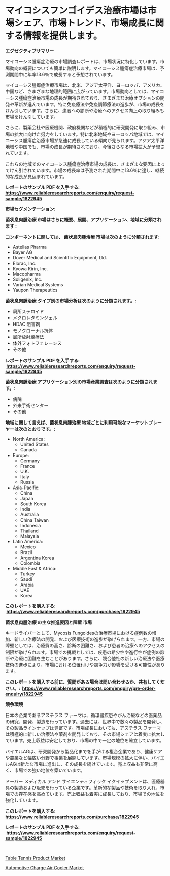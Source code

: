 <p><h1>マイコシスフンゴイデス治療市場は市場シェア、市場トレンド、市場成長に関する情報を提供します。</h1></p><p><strong>エグゼクティブサマリー</strong></p>
<p><p>マイコーシス腫瘍症治療の市場調査レポートは、市場状況に特化しています。市場動向の概要についても簡単に説明します。マイコーシス腫瘍症治療市場は、予測期間中に年率13.6％で成長すると予想されています。</p><p>マイコーシス腫瘍症治療市場は、北米、アジア太平洋、ヨーロッパ、アメリカ、中国など、さまざまな地理的範囲に広がっています。市場動向としては、マイコーシス腫瘍症治療市場の成長が期待されており、さまざまな治療オプションの開発や革新が進んでいます。特に免疫療法や免疫調節療法の進歩が、市場の成長をけん引しています。さらに、患者への診断や治療へのアクセス向上の取り組みも市場をけん引しています。</p><p>さらに、製薬会社や医療機関、政府機関などが積極的に研究開発に取り組み、市場の拡大に向けた努力をしています。特に北米地域やヨーロッパ地域では、マイコーシス腫瘍症治療市場が急速に成長している傾向が見られます。アジア太平洋地域や中国でも、市場の成長が期待されており、今後さらなる市場拡大が予想されています。</p><p>これらの地域でのマイコーシス腫瘍症治療市場の成長は、さまざまな要因によってけん引されています。市場の成長率は予測された期間中に13.6％に達し、継続的な成長が見込まれています。</p></p>
<p><strong>レポートのサンプル PDF を入手する: <a href="https://www.reliableresearchreports.com/enquiry/request-sample/1822945">https://www.reliableresearchreports.com/enquiry/request-sample/1822945</a></strong></p>
<p><strong>市場セグメンテーション:</strong></p>
<p><strong> 菌状息肉腫治療 市場はさらに概要、展開、アプリケーション、地域に分類されます :</strong></p>
<p><strong>コンポーネントに関しては、 菌状息肉腫治療 市場は次のように分類されます: &nbsp;</strong></p>
<p><ul><li>Astellas Pharma</li><li>Bayer AG</li><li>Dover Medical and Scientific Equipment, Ltd.</li><li>Elorac, Inc.</li><li>Kyowa Kirin, Inc.</li><li>Macopharma</li><li>Soligenix, Inc.</li><li>Varian Medical Systems</li><li>Yaupon Therapeutics</li></ul></p>
<p><strong> 菌状息肉腫治療 タイプ別の市場分析は次のように分類されます。:</strong></p>
<p><ul><li>局所ステロイド</li><li>メクロレタミンジェル</li><li>HDAC 阻害剤</li><li>モノクローナル抗体</li><li>局所放射線療法</li><li>体外フォトフェレーシス</li><li>その他</li></ul></p>
<p><strong>レポートのサンプル PDF を入手する: &nbsp;<a href="https://www.reliableresearchreports.com/enquiry/request-sample/1822945">https://www.reliableresearchreports.com/enquiry/request-sample/1822945</a></strong></p>
<p><strong> 菌状息肉腫治療 アプリケーション別の市場産業調査は次のように分類されます。:</strong></p>
<p><ul><li>病院</li><li>外来手術センター</li><li>その他</li></ul></p>
<p><strong>地域に関して言えば、菌状息肉腫治療 地域ごとに利用可能なマーケットプレーヤーは次のとおりです。:</strong></p>
<p><ul>
    <li>
        North America:
        <ul>
            <li>United States</li>
            <li>Canada</li>
        </ul>
    </li>
    <li>
        Europe:
        <ul>
            <li>Germany</li>
            <li>France</li>
            <li>U.K.</li>
            <li>Italy</li>
            <li>Russia</li>
        </ul>
    </li>
    <li>
        Asia-Pacific:
        <ul>
            <li>China</li>
            <li>Japan</li>
            <li>South Korea</li>
            <li>India</li>
            <li>Australia</li>
            <li>China Taiwan</li>
            <li>Indonesia</li>
            <li>Thailand</li>
            <li>Malaysia</li>
        </ul>
    </li>
    <li>
        Latin America:
        <ul>
            <li>Mexico</li>
            <li>Brazil</li>
            <li>Argentina Korea</li>
            <li>Colombia</li>
        </ul>
    </li>
    <li>
        Middle East & Africa:
        <ul>
            <li>Turkey</li>
            <li>Saudi</li>
            <li>Arabia</li>
            <li>UAE</li>
            <li>Korea</li>
        </ul>
    </li>
    </ul></p>
<p><strong>このレポートを購入する: &nbsp;<a href="https://www.reliableresearchreports.com/purchase/1822945">https://www.reliableresearchreports.com/purchase/1822945</a></strong></p>
<p><strong>菌状息肉腫治療 の主な推進要因と障壁 市場</strong></p>
<p><p>キードライバーとして、Mycosis Fungoidesの治療市場における症例数の増加、新しい治療法の開発、および医療技術の進歩が挙げられます。一方、市場の障壁としては、治療費の高さ、診断の困難さ、および患者の治療へのアクセスの制限が挙げられます。市場での挑戦としては、疾患の希少性や進行性が症例の診断や治療に困難を生むことがあります。さらに、競合他社の新しい治療法や医療技術の進歩により、市場における位置付けや競争力が影響を受ける可能性があります。</p></p>
<p><strong>このレポートを購入する前に、質問がある場合は問い合わせるか、共有してください。:&nbsp; <a href="https://www.reliableresearchreports.com/enquiry/pre-order-enquiry/1822945">https://www.reliableresearchreports.com/enquiry/pre-order-enquiry/1822945</a></strong></p>
<p><strong>競争環境</strong></p>
<p><p>日本の企業であるアステラス ファーマは、循環器疾患やがん治療などの医薬品の研究、開発、製造を行っています。過去には、世界中で数々の製品を開発し、その製品ラインナップは豊富です。市場成長においても、アステラス ファーマは積極的に新しい治療法や薬剤を開発しており、その市場シェアは着実に拡大しています。売上収益は安定しており、市場の中で一定の地位を確立しています。</p><p>バイエルAGは、研究開発から製品化までを手がける複合企業であり、健康ケアや農業など幅広い分野で事業を展開しています。市場規模の拡大に伴い、バイエルAGは新たな市場に進出し、その成長を続けています。売上収益も非常に高く、市場での強い地位を築いています。</p><p>ドーバー メディカル アンド サイエンティフィック イクイップメントは、医療器具の製造および販売を行っている企業です。革新的な製品や技術を取り入れ、市場での存在感を高めています。売上収益も着実に成長しており、市場での地位を強化しています。</p></p>
<p><strong>このレポートを購入する: &nbsp; <a href="https://www.reliableresearchreports.com/purchase/1822945">https://www.reliableresearchreports.com/purchase/1822945</a></strong></p>
<p><strong>レポートのサンプル PDF を入手する: &nbsp;<a href="https://www.reliableresearchreports.com/enquiry/request-sample/1822945">https://www.reliableresearchreports.com/enquiry/request-sample/1822945</a></strong><strong></strong></p>
<p>&nbsp;</p>
<p><p><a href="https://github.com/Sherrillcrooksxa8i18ucf2m/Market-Research-Report-List-1/blob/main/table-tennis-product-market.md">Table Tennis Product Market</a></p><p><a href="https://summer-dogwood-3e9.notion.site/Automotive-Charge-Air-Cooler-Market-Research-Report-Provides-thorough-Industry-Overview-which-offer-b2ad853a0a8f428b8bdbc5f4260f3571">Automotive Charge Air Cooler Market</a></p></p>